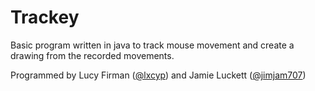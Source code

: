 # Trackey

Basic program written in java to track mouse movement and create a drawing from the recorded movements.

Programmed by Lucy Firman ([@lxcyp](https://github.com/lxcyp)) and Jamie Luckett ([@jimjam707](https://github.com/JimJam707))
